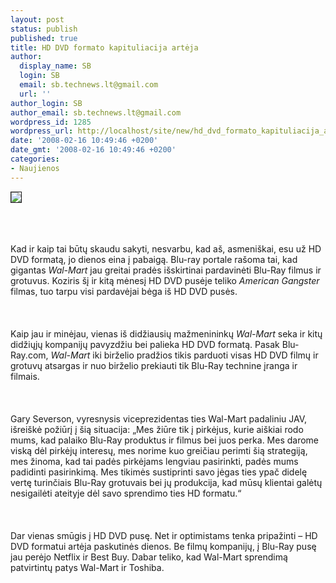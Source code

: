 ```yaml
---
layout: post
status: publish
published: true
title: HD DVD formato kapituliacija artėja
author:
  display_name: SB
  login: SB
  email: sb.technews.lt@gmail.com
  url: ''
author_login: SB
author_email: sb.technews.lt@gmail.com
wordpress_id: 1285
wordpress_url: http://localhost/site/new/hd_dvd_formato_kapituliacija_arteja/
date: '2008-02-16 10:49:46 +0200'
date_gmt: '2008-02-16 10:49:46 +0200'
categories:
- Naujienos
---
```

<div class="imgright"><img src="http://tbn0.google.com/images?q=tbn:OszIdwnCKzXRTM:http://whathifi.com/csfiles/blogs/home-cinema/hd-dvd_logo1.jpg" border="1"></div>
<p><br><br />
<br>Kad ir kaip tai būtų skaudu sakyti, nesvarbu, kad aš, asmeniškai, esu už HD DVD formatą, jo dienos eina į pabaigą. Blu-ray portale rašoma tai, kad gigantas <i>Wal-Mart</i> jau greitai pradės išskirtinai pardavinėti Blu-Ray filmus ir grotuvus. Koziris šį ir kitą mėnesį HD DVD pusėje teliko <i>American Gangster</i> filmas, tuo tarpu visi pardavėjai bėga iš HD DVD pusės.<br />
<br><br />
<br>Kaip jau ir minėjau, vienas iš didžiausių mažmenininkų <i>Wal-Mart</i> seka ir kitų didžiųjų kompanijų pavyzdžiu bei palieka HD DVD formatą. Pasak Blu-Ray.com, <i>Wal-Mart</i> iki birželio pradžios tikis parduoti visas HD DVD filmų ir grotuvų atsargas ir nuo birželio prekiauti tik Blu-Ray technine įranga ir filmais.<br />
<br><br />
<br>Gary Severson, vyresnysis viceprezidentas ties Wal-Mart padaliniu JAV, išreiškė požiūrį į šią situacija: „Mes žiūre tik į pirkėjus, kurie aiškiai rodo mums, kad palaiko Blu-Ray produktus ir filmus bei juos perka. Mes darome viską dėl pirkėjų interesų, mes norime kuo greičiau perimti šią strategiją, mes žinoma, kad tai padės pirkėjams lengviau pasirinkti, padės mums padidinti pasirinkimą. Mes tikimės sustiprinti savo jėgas ties ypač didelę vertę turinčiais Blu-Ray grotuvais bei jų produkcija, kad mūsų klientai galėtų nesigailėti ateityje dėl savo sprendimo ties HD formatu.“<br />
<br><br />
<br>Dar vienas smūgis į HD DVD pusę. Net ir optimistams tenka pripažinti – HD DVD formatui artėja paskutinės dienos. Be filmų kompanijų, į Blu-Ray pusę jau perėjo Netflix ir Best Buy. Dabar teliko, kad Wal-Mart sprendimą patvirtintų patys Wal-Mart ir Toshiba.<br />
<br></p>

